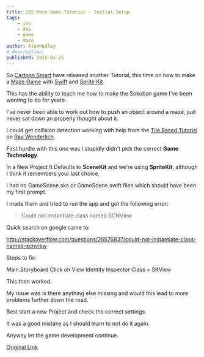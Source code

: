 ```yaml
---
title: iOS Maze Game Tutorial - Initial Setup
tags:
    - ios
    - dev
    - game
    - maze
author: AlexHedley
# description: 
published: 2015-01-25
---
```


So [Cartoon Smart](http://cartoonsmart.com) have released another Tutorial, this time on how to make a [Maze Game](http://cartoonsmart.com/maze-games-with-swift-and-sprite-kit-video-tutorial/) with [Swift](https://developer.apple.com/swift/) and [Sprite Kit](https://developer.apple.com/library/ios/documentation/GraphicsAnimation/Conceptual/SpriteKit_PG/Introduction/Introduction.html).

This has the ability to teach me how to make the Sokoban game I've been wanting to do for years.

I've never been able to work out how to push an object around a maze, just never sat down an properly thought about it.

I could get collision detection working with help from the [Tile Based Tutorial](http://www.raywenderlich.com/29458/how-to-make-a-tile-based-game-with-cocos2d-2-x) on [Ray Wenderlich](http://www.raywenderlich.com/).

First hurdle with this one was I stupidly didn't pick the correct **Game Technology**.

In a New Project It Defaults to **SceneKit** and we're using **SpriteKit**, although I think it remembers your last choice,

I had no GameScene.sks or GameScene.swift files which should have been my first prompt.

I made them and tried to run the app and got the following error:

> Could not instantiate class named SCNView

Quick search on google came to:

http://stackoverflow.com/questions/26576837/could-not-instantiate-class-named-scnview

Steps to fix:

Main.Storyboard Click on View Identity Inspector Class = SKView

This then worked.

My issue was is there anything else missing and would this lead to more problems further down the road.

Best start a new Project and check the correct settings.

It was a good mistake as I should learn to not do it again.

Anyway let the game development continue.

[Original Link](https://alexhedley.wordpress.com/2015/01/25/ios-maze-game-tutorial-initial-setup/)
